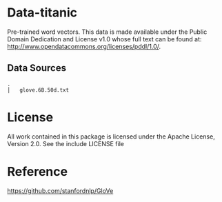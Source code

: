 # Data-titanic
Pre-trained word vectors. This data is made available under the Public Domain Dedication and License v1.0 whose full text can be found at: http://www.opendatacommons.org/licenses/pddl/1.0/.


## Data Sources
```
.
│   glove.6B.50d.txt 

```

# License
All work contained in this package is licensed under the Apache License, Version 2.0. See the include LICENSE file

# Reference
https://github.com/stanfordnlp/GloVe

